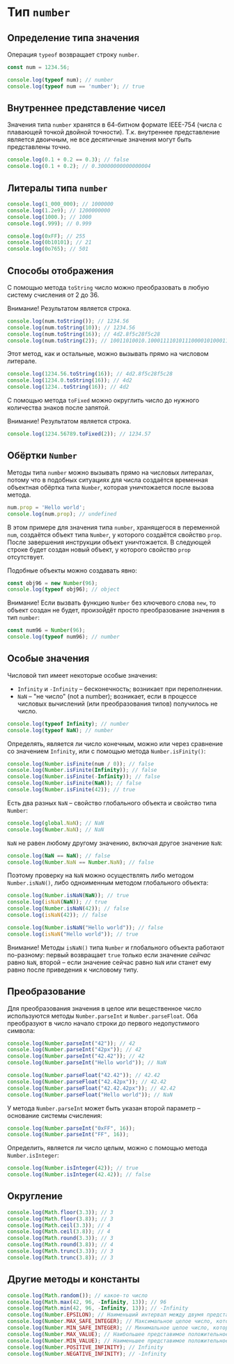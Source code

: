 # Тип `number`

## Определение типа значения

Операция `typeof` возвращает строку `number`.

```js
const num = 1234.56;

console.log(typeof num); // number
console.log(typeof num == 'number'); // true
```

## Внутреннее представление чисел

Значения типа `number` хранятся в 64-битном формате IEEE-754 (числа с плавающей точкой двойной точности). Т.к. внутреннее представление является двоичным, не все десятичные значения могут быть представлены точно.

```js
console.log(0.1 + 0.2 == 0.3); // false 
console.log(0.1 + 0.2); // 0.30000000000000004
```

## Литералы типа `number`

```js
console.log(1_000_000); // 1000000
console.log(1.2e9); // 1200000000
console.log(1000.); // 1000
console.log(.999); // 0.999

console.log(0xFF); // 255
console.log(0b10101); // 21
console.log(0o765); // 501
```

## Способы отображения

С помощью метода `toString` число можно преобразовать в любую систему счисления от 2 до 36.

Внимание! Результатом является строка.

```js
console.log(num.toString()); // 1234.56
console.log(num.toString(10)); // 1234.56
console.log(num.toString(16)); // 4d2.8f5c28f5c28
console.log(num.toString(2)); // 10011010010.10001111010111000010100011110101110000101
```

Этот метод, как и остальные, можно вызывать прямо на числовом литерале.

```js
console.log(1234.56.toString(16)); // 4d2.8f5c28f5c28
console.log(1234.0.toString(16)); // 4d2
console.log(1234..toString(16)); // 4d2
```

С помощью метода `toFixed` можно округлить число до нужного количества знаков после запятой.

Внимание! Результатом является строка.

```js
console.log(1234.56789.toFixed(2)); // 1234.57
```

## Обёртки `Number`

Методы типа `number` можно вызывать прямо на числовых литералах, потому что в подобных ситуациях для числа создаётся временная объектная обёртка типа `Number`, которая уничтожается после вызова метода.

```js
num.prop = 'Hello world';
console.log(num.prop); // undefined
```

В этом примере для значения типа `number`, хранящегося в переменной `num`, создаётся объект типа `Number`, у которого создаётся свойство `prop`. После завершения инструкции объект уничтожается. В следующей строке будет создан новый объект, у которого свойство `prop` отсутствует.

Подобные объекты можно создавать явно:

```js
const obj96 = new Number(96);
console.log(typeof obj96); // object
```

Внимание! Если вызвать функцию `Number` без ключевого слова `new`, то объект создан не будет, произойдёт просто преобразование значения в тип `number`:

```js
const num96 = Number(96);
console.log(typeof num96); // number
```

## Особые значения

Числовой тип имеет некоторые особые значения:
* `Infinity` и `-Infinity` – бесконечность; возникает при переполнении.
* `NaN` – "не число" (not a number); возникает, если в процессе числовых вычислений (или преобразования типов) получилось не число.

```js
console.log(typeof Infinity); // number
console.log(typeof NaN); // number
```

Определять, является ли число конечным, можно или через сравнение со значением `Infinity`, или с помощью метода `Number.isFinity()`:

```js
console.log(Number.isFinite(num / 0)); // false
console.log(Number.isFinite(Infinity)); // false
console.log(Number.isFinite(-Infinity)); // false
console.log(Number.isFinite(NaN)); // false
console.log(Number.isFinite(42)); // true
```

Есть два разных `NaN` – свойство глобального объекта и свойство типа `Number`:

```js
console.log(global.NaN); // NaN
console.log(Number.NaN); // NaN
```

`NaN` не равен любому другому значению, включая другое значение `NaN`:

```js
console.log(NaN == NaN); // false
console.log(Number.NaN == Number.NaN); // false
```

Поэтому проверку на `NaN` можно осуществлять либо методом `Number.isNaN()`, либо одноименным методом глобального объекта:

```js
console.log(Number.isNaN(NaN)); // true
console.log(isNaN(NaN)); // true
console.log(Number.isNaN(42)); // false
console.log(isNaN(42)); // false

console.log(Number.isNaN("Hello world")); // false
console.log(isNaN("Hello world")); // true
```

Внимание! Методы `isNaN()` типа `Number` и глобального объекта работают по-разному: первый возвращает `true` только если значение _сейчас_ равно `NaN`, второй – если значение сейчас равно `NaN` или станет ему равно после приведения к числовому типу.

## Преобразование

Для преобразования значения в целое или вещественное число используются методы `Number.parseInt` и `Number.parseFloat`. Оба преобразуют в число начало строки до первого недопустимого символа:

```js
console.log(Number.parseInt("42")); // 42
console.log(Number.parseInt("42px")); // 42
console.log(Number.parseInt("42.42")); // 42
console.log(Number.parseInt("Hello world")); // NaN

console.log(Number.parseFloat("42.42")); // 42.42
console.log(Number.parseFloat("42.42px")); // 42.42
console.log(Number.parseFloat("42.42.42px")); // 42.42
console.log(Number.parseFloat("Hello world")); // NaN
```

У метода `Number.parseInt` может быть указан второй параметр – основание системы счисления:

```js
console.log(Number.parseInt("0xFF", 16));
console.log(Number.parseInt("FF", 16));
```

Определить, является ли число целым, можно с помощью метода `Number.isInteger`:

```js
console.log(Number.isInteger(42)); // true
console.log(Number.isInteger(42.42)); // false
```

## Округление

```js
console.log(Math.floor(3.3)); // 3
console.log(Math.floor(3.8)); // 3
console.log(Math.ceil(3.3)); // 4
console.log(Math.ceil(3.8)); // 4
console.log(Math.round(3.3)); // 3
console.log(Math.round(3.8)); // 4
console.log(Math.trunc(3.3)); // 3
console.log(Math.trunc(3.8)); // 3
```

## Другие методы и константы

```js
console.log(Math.random()); // какое-то число
console.log(Math.max(42, 96, -Infinity, 13)); // 96
console.log(Math.min(42, 96, -Infinity, 13)); // -Infinity
console.log(Number.EPSILON); // Наименьший интервал между двумя представимыми числами
console.log(Number.MAX_SAFE_INTEGER); // Максимальное целое число, которое можно безопасно использовать в JavaScript (2**53 - 1)
console.log(Number.MIN_SAFE_INTEGER); // Минимальное целое число, которое можно безопасно использовать (-(2**53 - 1))
console.log(Number.MAX_VALUE); // Наибольшее представимое положительное число
console.log(Number.MIN_VALUE); // Наименьшее представимое положительное число, т.е. самое близкое к нулю положительное число
console.log(Number.POSITIVE_INFINITY); // Infinity
console.log(Number.NEGATIVE_INFINITY); // -Infinity
```